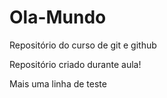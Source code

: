 # Ola-Mundo
Repositório do curso de git e github

Repositório criado durante aula!

Mais uma linha de teste
